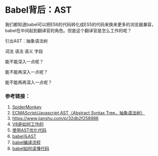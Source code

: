 # Babel背后：AST

我们都知道babel可以把ES6的代码转化成ES5的代码来换来更多的浏览器兼容，babel在中间起到翻译官的角色。但是这个翻译官是怎么工作的呢？



引出AST：抽象语法树

词法 语法 语义 字段 



能不能深入一点呢？



能不能再深入一点呢？



能不能再再深入一点呢？



### 参考链接：

1. [SpiderMonkey](https://developer.mozilla.org/zh-CN/docs/Mozilla/Projects/SpiderMonkey)
2. [ECMAScript/Javascript AST（Abstract Syntax Tree，抽象语法树）](https://segmentfault.com/a/1190000020403910)
3. https://www.jianshu.com/p/32db2f258986
4. [V8是如何工作的](https://segmentfault.com/a/1190000037435824)
5. [使用AST优化代码](https://www.cnblogs.com/fundebug/p/how-does-javascript-compile.html)
6. [babel与AST](https://segmentfault.com/a/1190000019019014)
7. [babel编译流程](https://zhuanlan.zhihu.com/p/296970431)
8. [babel如何读懂代码](https://zhuanlan.zhihu.com/p/27289600)

